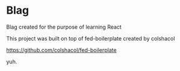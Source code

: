 # Blag

Blag created for the purpose of learning React

This project was built on top of fed-boilerplate created by colshacol

https://github.com/colshacol/fed-boilerplate

yuh.
